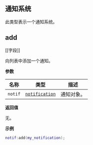 ## 通知系统

此类型表示一个通知系统。

## add

[[字段]]

向列表中添加一个通知。

**参数**

| 名称 | 类型 | 描述 |
| ---- | ---- | ----------- |
| `notif` | [`notification`](/api/gui/notification-system/notification "此类型表示一个通知项。") | 通知对象。 |

**返回值**

无。

**示例**

```lua
notif:add(my_notification);
